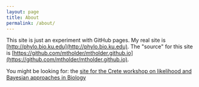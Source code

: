 ```yaml
---
layout: page
title: About
permalink: /about/
---
```


This site is just an experiment with GitHub pages.
My real site is [http://phylo.bio.ku.edu](http://phylo.bio.ku.edu).
The "source" for this site is
[https://github.com/mtholder/mtholder.github.io](https://github.com/mtholder/mtholder.github.io).

You might be looking for: the [site for the Crete workshop on likelihood and Bayesian approaches in Biology](./like-bayes-bio)



